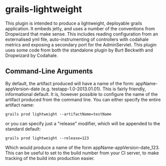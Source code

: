 grails-lightweight
==================

This plugin is intended to produce a lightweight, deployable grails application. It embeds jetty, and uses a number of
the conventions from Dropwizard that make sense. This includes reading configuration from an externalised yml file,
auto-instrumenting of controllers with codahale metrics and exposing a secondary port for the AdminServlet.
This plugin uses some code from both the standalone plugin by Burt Beckwith and Dropwizard by Codahale.

## Command-Line Arguments
By default, the artifact produced will have a name of the form: appName-appVersion-date (e.g. testapp-1.0-2013.01.01). This is
fairly friendly, informational default. It is, however possible to configure the name of the artifact produced from the command line.
You can either specify the entire artifact name:
```
grails prod lightweight --artifactName=testName
```
or you can specify just a "release" modifier, which will be appended to the standard default:
```
grails prod lightweight --release=123
```
Which would produce a name of the form appName-appVersion-date_123. This can be useful to set to the build number from your CI
server, to make tracking of the build into production easier.
